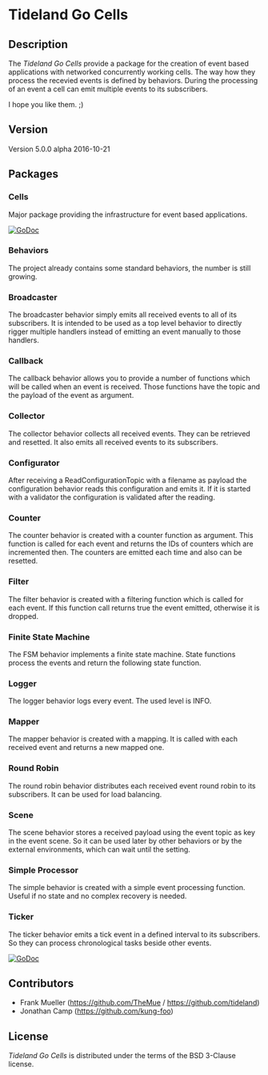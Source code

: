 # Tideland Go Cells

## Description

The *Tideland Go Cells* provide a package for the creation of event based
applications with networked concurrently working cells. The way how they
process the recevied events is defined by behaviors. During the processing
of an event a cell can emit multiple events to its subscribers.

I hope you like them. ;)

## Version

Version 5.0.0 alpha 2016-10-21

## Packages

### Cells

Major package providing the infrastructure for event based applications.

[![GoDoc](https://godoc.org/github.com/tideland/gocells/cells?status.svg)](https://godoc.org/github.com/tideland/gocells/cells)

### Behaviors

The project already contains some standard behaviors, the number is
still growing.

### Broadcaster

The broadcaster behavior simply emits all received events to all
of its subscribers. It is intended to be used as a top level behavior
to directly rigger multiple handlers instead of emitting an event
manually to those handlers.

### Callback

The callback behavior allows you to provide a number of functions
which will be called when an event is received. Those functions
have the topic and the payload of the event as argument.

### Collector

The collector behavior collects all received events. They can be
retrieved and resetted. It also emits all received events to its
subscribers.

### Configurator

After receiving a ReadConfigurationTopic with a filename as
payload the configuration behavior reads this configuration
and emits it. If it is started with a validator the configuration
is validated after the reading.

### Counter

The counter behavior is created with a counter function as argument.
This function is called for each event and returns the IDs of counters
which are incremented then. The counters are emitted each time and
also can be resetted.

### Filter

The filter behavior is created with a filtering function which is
called for each event. If this function call returns true the event
emitted, otherwise it is dropped.

### Finite State Machine

The FSM behavior implements a finite state machine. State functions
process the events and return the following state function.

### Logger

The logger behavior logs every event. The used level is INFO.

### Mapper

The mapper behavior is created with a mapping. It is called with each
received event and returns a new mapped one.

### Round Robin

The round robin behavior distributes each received event round robin
to its subscribers. It can be used for load balancing.

### Scene

The scene behavior stores a received payload using the event topic as
key in the event scene. So it can be used later by other behaviors
or by the external environments, which can wait until the setting.

### Simple Processor

The simple behavior is created with a simple event processing function.
Useful if no state and no complex recovery is needed.

### Ticker

The ticker behavior emits a tick event in a defined interval to its
subscribers. So they can process chronological tasks beside other
events.

[![GoDoc](https://godoc.org/github.com/tideland/gocells/behaviors?status.svg)](https://godoc.org/github.com/tideland/gocells/behaviors)

## Contributors

- Frank Mueller (https://github.com/TheMue / https://github.com/tideland)
- Jonathan Camp (https://github.com/kung-foo)

## License

*Tideland Go Cells* is distributed under the terms of the BSD 3-Clause license.
